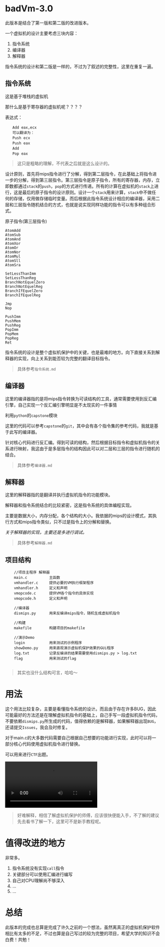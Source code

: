 # badVm-3.0

此版本是结合了第一版和第二版的改进版本。

一个虚拟机的设计主要考虑三块内容：

1. 指令系统
2. 编译器
3. 解释器

指令系统的设计和第二版是一样的，不过为了叙述的完整性，这里在重复一遍。

## 指令系统

这是基于堆栈的虚拟机

那什么是基于寄存器的虚拟机呢？？？？

表达式：

```
　　Add eax,ecx
　　可以翻译为：
　　Push ecx
　　Push eax
　　Add
　　Pop eax
```
>这只是粗略的理解，不代表之后就是这么设计的。

设计原则，首先将mips指令进行了分解，得到第二层指令，在此基础上将指令进一步的分解，得到第三层指令。第三层指令是原子指令，所有的寄存器，内存，立即数都通过`stack`的`push`，`pop`的方式进行传递。所有的计算在虚拟机的`stack`上进行，这是最后的原子指令的设计原则。设计一个`stack`用来计算，`stack`中不做任何的存储，仅用做存储临时变量。而后根据此指令系统设计相应的编译器，采用二层和三层指令随机结合的方式，也就是说实现同样功能的指令可以有多种组合形式。

原子指令(第三层指令)

```
AtomAdd
AtomSub
AtomAnd
AtomXor
AtomOr 
AtomNor
AtomMul
AtomSll
AtomSra

SetLessThanImm
SetLessThanReg
BranchNotEquelZero
BranchNotEquelReg
BranchIfEquelZero
BranchIfEquelReg

Jmp
Nop

PushImm
PushMem
PushReg
PopImm
PopMem
PopReg
Ret
```

指令系统的设计是整个虚拟机保护中的关键，也是最难的地方。向下直接关系到解释器的实现，向上关系到能否较为完整的翻译目标指令。

>具体参考`指令系统.md`

## 编译器

这里的编译器指的是将mips指令转换为可读结构的工具，通常需要使用到反汇编引擎，自己实现一个反汇编引擎明显是不太现实的一件事情

利用`python`的`capstone`模块

这里的代码可以参考`capstone`的`git`，其中会有各个指令集的参考代码，我就是基于此写的编译器。

针对核心代码进行反汇编。得到可读的结构，然后根据目标指令和虚拟机指令的关系进行映射，我这由于是多层指令的结构因此可以对二层和三层的指令进行随机的结合。

>具体参考`编译器.md`

## 解释器

这里的解释器指的是翻译并执行虚拟机指令的功能模块。

解释器和指令系统结合的比较紧密，这是指令系统的具体编程实现。

主要是数据大小，内存分配，各个结构的大小。我依据的mips的设计模式，其执行方式和mips指令类似，只不过是指令上的分解和替换。

*关于解释器的实现，主要还是多进行调试。*

>具体参考`解释器.md`

## 项目结构

```
	//项目主程序 解释器
	main.c			主函数
	vmhandler.c		提供必要的VM执行框架程序
	vmhandler.h		定义和声明
	vmopcode.c		提供VM各个指令的具体实现
	vmopcode.h		定义和声明
	
	//编译器
	dismips.py		用来反编译mips指令，随机生成虚拟机指令
	
	//构建
	makefile		构建项目的makefile
	
	//演示Demo
	login			用来测试的示例程序
	showDemo.py		用来直观演示虚拟机保护效果的GUi程序
	log.txt			记录反编译的结果需要使用dismips.py > log.txt
	flag			用来测试的flag
	
```

>其实也没什么结构可言，哈哈～

# 用法

这个用法比较复杂，主要是看懂指令系统的设计。而且由于存在许多BUG，因此可能最好的方法还是在理解虚拟机指令的基础上，自己手写一段虚拟机指令代码，不要依赖`dismips.py`所生成的代码，值得依赖的是解释器，如果解释器出现`BUG`，还请提交`Issues`，我会及时修复。

对于main.c的大多数代码需要自己根据自己想要的功能进行实现，此时可以将一部分核心代码使用虚拟机指令进行替换。

可以用来进行`CTF`出题。

![演示](https://github.com/jsk2017/VM/blob/master/myVm/badvm-3.0/show.mp4)

>好难解释，相信了解虚拟机保护的师傅，应该很快便能入手，不了解的建议先去看书了解一下，这里可不是新手教程呢。

# 值得改进的地方

非常多。

1. 指令系统没有实现`call`指令
2. 关键部分可以使用汇编进行编写
3. 自己对CPU理解尚不够深入
4. ...
5. ...

# 总结

此版本的完成也总算是完成了许久之前的一个想法，虽然离真正的虚拟机保护软件相比有太多的不足，不过也算是自己写过的较为完整的项目，希望大学的知识不会白费！共勉！

